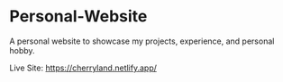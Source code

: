 # Personal-Website
A personal website to showcase my projects, experience, and personal hobby.

Live Site: https://cherryland.netlify.app/

